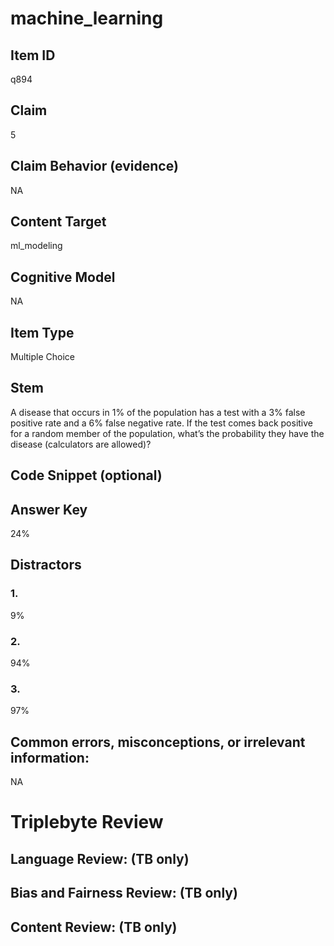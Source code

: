 # machine_learning

## Item ID
q894

## Claim
5

## Claim Behavior (evidence)
NA

## Content Target
ml_modeling

## Cognitive Model
NA

## Item Type
Multiple Choice

## Stem
A disease that occurs in 1% of the population has a test with a 3% false positive rate and a 6% false negative rate.  If the test comes back positive for a random member of the population, what’s the probability they have the disease (calculators are allowed)?

## Code Snippet (optional)


## Answer Key
24%

## Distractors

### 1.
9%

### 2.
94%

### 3.
97%

## Common errors, misconceptions, or irrelevant information:
NA

# Triplebyte Review


## Language Review: (TB only)


## Bias and Fairness Review: (TB only)


## Content Review: (TB only)


